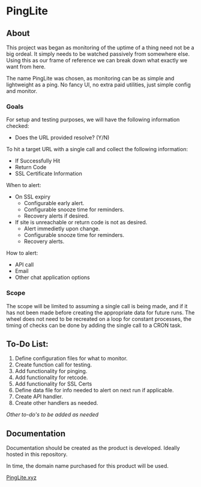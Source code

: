 # PingLite

## About

This project was began as monitoring of the uptime of a thing need not be a big ordeal. It simply needs to be watched passively from somewhere else.
Using this as our frame of reference we can break down what exactly we want from here.

The name PingLite was chosen, as monitoring can be as simple and lightweight as a ping. No fancy UI, no extra paid utilities, just simple config and monitor.

### Goals

For setup and testing purposes, we will have the following information checked:
- Does the URL provided resolve? (Y/N)

To hit a target URL with a single call and collect the following information:
- If Successfully Hit
- Return Code
- SSL Certificate Information

When to alert:
- On SSL expiry
  - Configurable early alert.
  - Configurable snooze time for reminders.
  - Recovery alerts if desired.
- If site is unreachable or return code is not as desired.
  - Alert immedietly upon change.
  - Configurable snooze time for reminders.
  - Recovery alerts.

How to alert:
- API call
- Email
- Other chat application options

### Scope

The scope will be limited to assuming a single call is being made, and if it has not been made before creating the appropriate data for future runs.
The wheel does not need to be recreated on a loop for constant processes, the timing of checks can be done by adding the single call to a CRON task.

## To-Do List:

1. Define configuration files for what to monitor.
2. Create function call for testing.
3. Add functionality for pinging.
4. Add functionality for retcode.
5. Add functionality for SSL Certs
6. Define data file for info needed to alert on next run if applicable.
7. Create API handler.
8. Create other handlers as needed.

*Other to-do's to be added as needed*

## Documentation

Documentation should be created as the product is developed. Ideally hosted in this repository.

In time, the domain name purchased for this product will be used.

[PingLite.xyz](http://pinglite.xyz)
